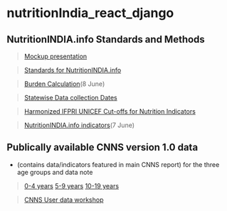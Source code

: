 # nutritionIndia_react_django


## NutritionINDIA.info Standards and Methods
> [Mockup presentation](https://drive.google.com/file/d/1b5FpCotZIF8ZH-_XkyTEY9jQPn74dygl/view?usp=sharing)

> [Standards for NutritionINDIA.info](https://drive.google.com/file/d/1EDn-bqO2_WnAF3evOuZi34hY5ERmMHvA/view?usp=sharing)

> [Burden Calculation](https://drive.google.com/file/d/1paZtY_dsQgVceV7ueteGfZDOf6juCHgs/view?usp=sharing)(8 June)

> [Statewise Data collection Dates](https://drive.google.com/file/d/1XsIq_BvZfhXGWDLvTpW_1PetzSaOGAOO/view?usp=sharing)

> [Harmonized IFPRI UNICEF Cut-offs for Nutrition Indicators](https://drive.google.com/file/d/1Z1ZtUtbAqEuhuVjtA-5vw1RfCm7SAOO8/view?usp=sharing)

> [NutritionINDIA.info indicators](https://drive.google.com/file/d/1ZqHSh680HKGtSQ5CUvmrslyLKKl9lLVm/view?usp=sharing)(7 June)


## Publically available CNNS version 1.0 data 
* (contains data/indicators featured in main CNNS report) for the three age groups and data note

> [0-4 years](https://drive.google.com/drive/folders/1ervTNFsMT_d2edpvCMRW7nvP_k11gH64?usp=sharing)
> [5-9 years](https://drive.google.com/drive/folders/1xj-AdStNvnmtRNAAXpY_mPW9eD_YORZL?usp=sharing)
> [10-19 years](https://drive.google.com/drive/folders/1fckua9KwMe0R7AA4YrCbnrGKeGApxaKM?usp=sharing)

> [CNNS User data workshop](https://nutritionindia.info/rep_wp/cnns-data-users-workshop/)

